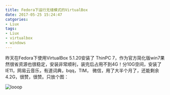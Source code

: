 ```yaml
---
title: Fedora下运行无缝模式的VirtualBox
date: 2017-05-25 15:24:47
catgories:
- Liux
tags:
- Liux
- virtualbox
- windows
---
```


昨天在Fedora下使用VirtualBox 5.1.20安装了 ThinPC 7，作为官方简化版win7果然很省资源也很稳定，安装非常顺利，装完后占用不到4G！分10G空间，安装了IE11，网易云音乐，有道词典，bqq，TIM， 微信，用了大半个月了，还能剩余4.2G，很赞，很赞。只放个图：

![looop](/images/Liux/Fedora-with-seamless-virtualbox.jpg)
